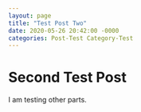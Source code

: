 ```yaml
---
layout: page
title: "Test Post Two"
date: 2020-05-26 20:42:00 -0000
categories: Post-Test Category-Test
---
```


# Second Test Post

I am testing other parts.
